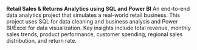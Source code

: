 **Retail Sales & Returns Analytics using SQL and Power BI**
An end-to-end data analytics project that simulates a real-world retail business. This project uses SQL for data cleaning and business analysis and Power BI/Excel for data visualization. Key insights include total revenue, monthly sales trends, product performance, customer spending, regional sales distribution, and return rate.
